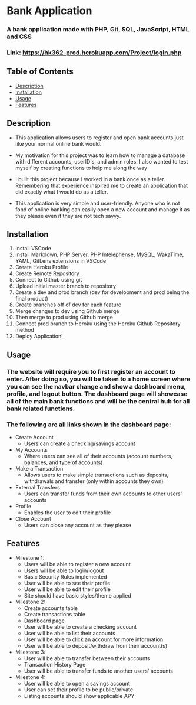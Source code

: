 # Bank Application
### A bank application made with PHP, Git, SQL, JavaScript, HTML and CSS
### Link: https://hk362-prod.herokuapp.com/Project/login.php
## Table of Contents
  - [Description](#description)
  - [Installation](#installation)
  - [Usage](#usage)
  - [Features](#features)
## Description
- This application allows users to register and open bank accounts just like your normal online bank would.
  
- My motivation for this project was to learn how to manage a database with different accounts, userID's, and admin roles. I also wanted to test myself by creating functions to help me along the way
  
- I built this project because I worked in a bank once as a teller. Remembering that experience inspired me to create an application that did exactly what I would do as a teller.
  
- This application is very simple and user-friendly. Anyone who is not fond of online banking can easily open a new account and manage it as they please even if they are not tech savvy.
  
## Installation
1. Install VSCode
2. Install Markdown, PHP Server, PHP Intelephense, MySQL, WakaTime, YAML, GitLens extensions in VSCode
3. Create Heroku Profile
4. Create Remote Repository
5. Connect to Github using git
6. Upload initial master branch to repository
7. Create a dev and prod branch (dev for development and prod being the final product)
8. Create branches off of dev for each feature
9. Merge changes to dev using Github merge
10. Then merge to prod using Github merge
11. Connect prod branch to Heroku using the Heroku Github Repository method
12. Deploy Application!

## Usage
### The website will require you to first register an account to enter. After doing so, you will be taken to a home screen where you can see the navbar change and show a dashboard menu, profile, and logout button. The dashboard page will showcase all of the main bank functions and will be the central hub for all bank related functions.

### The following are all links shown in the dashboard page:
- Create Account
  - Users can create a checking/savings account
- My Accounts
  - Where users can see all of their accounts (account numbers, balances, and type of accounts)
- Make a Transaction
  - Allows users to make simple transactions such as deposits, withdrawals and transfer (only within accounts they own)
- External Transfers
  - Users can transfer funds from their own accounts to other users' accounts 
- Profile
  - Enables the user to edit their profile
- Close Account
  - Users can close any account as they please


## Features
- Milestone 1:
  - Users will be able to register a new account
  - Users will be able to login/logout
  - Basic Security Rules implemented
  - User will be able to see their profile
  - User will be able to edit their profile
  - Site should have basic styles/theme applied
- Milestone 2:
  - Create accounts table
  - Create transactions table
  - Dashboard page
  - User will be able to create a checking account
  - User will be able to list their accounts
  - User will be able to click an account for more information
  - User will be able to deposit/withdraw from their account(s)
- Milestone 3:
  - User will be able to transfer between their accounts
  - Transaction History Page
  - User will be able to transfer funds to another users' accounts
- Milestone 4:
  - User will be able to open a savings account
  - User can set their profile to be public/private
  - Listing accounts should show applicable APY
